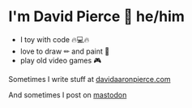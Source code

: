 # I'm David Pierce 👋 he/him

- I toy with code 🔥💻🔥
- love to draw ✏ and paint 🎨
- play old video games 🎮

Sometimes I write stuff at [davidaaronpierce.com](https://davidaaronpierce.com/)

And sometimes I post on [mastodon](https://mastodon.social/@dapierce)

<link rel="me" href="https://mastodon.social/@dapierce">

<!--
**dapierce/dapierce** is a ✨ _special_ ✨ repository because its `README.md` (this file) appears on your GitHub profile.

Here are some ideas to get you started:

- 🔭 I’m currently working on ...
- 🌱 I’m currently learning ...
- 👯 I’m looking to collaborate on ...
- 🤔 I’m looking for help with ...
- 💬 Ask me about ...
- 📫 How to reach me: ...
- 😄 Pronouns: ...
- ⚡ Fun fact: ...
-->
